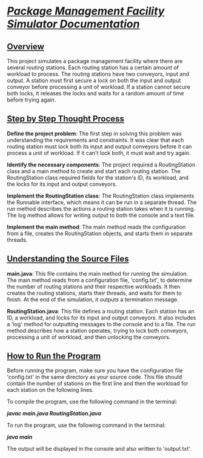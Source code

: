 # [**_Package Management Facility Simulator Documentation_**]()

## **[Overview]()**

This project simulates a package management facility where there are several routing stations. Each routing station has a certain amount of workload to process. The routing stations have two conveyors, input and output. A station must first secure a lock on both the input and output conveyor before processing a unit of workload. If a station cannot secure both locks, it releases the locks and waits for a random amount of time before trying again.

## **[Step by Step Thought Process]()**

**Define the project problem**: The first step in solving this problem was understanding the requirements and constraints. It was clear that each routing station must lock both its input and output conveyors before it can process a unit of workload. If it can't lock both, it must wait and try again.

**Identify the necessary components**: The project required a RoutingStation class and a main method to create and start each routing station. The RoutingStation class required fields for the station's ID, its workload, and the locks for its input and output conveyors.

**Implement the RoutingStation class**: The RoutingStation class implements the Runnable interface, which means it can be run in a separate thread. The run method describes the actions a routing station takes when it is running. The log method allows for writing output to both the console and a text file.

**Implement the main method**: The main method reads the configuration from a file, creates the RoutingStation objects, and starts them in separate threads.

## **[Understanding the Source Files]()**

**main.java**: This file contains the main method for running the simulation. The main method reads from a configuration file, 'config.txt', to determine the number of routing stations and their respective workloads. It then creates the routing stations, starts their threads, and waits for them to finish. At the end of the simulation, it outputs a termination message.

**RoutingStation.java**: This file defines a routing station. Each station has an ID, a workload, and locks for its input and output conveyors. It also includes a 'log' method for outputting messages to the console and to a file. The run method describes how a station operates, trying to lock both conveyors, processing a unit of workload, and then unlocking the conveyors.

## **[How to Run the Program]()**

Before running the program, make sure you have the configuration file 'config.txt' in the same directory as your source code. This file should contain the number of stations on the first line and then the workload for each station on the following lines.

To compile the program, use the following command in the terminal:

**_javac main.java RoutingStation.java_**

To run the program, use the following command in the terminal:

**_java main_**

The output will be displayed in the console and also written to 'output.txt'.
